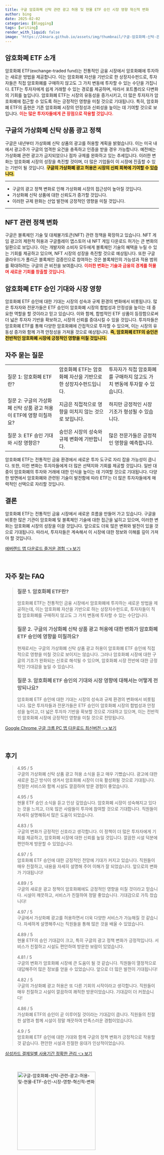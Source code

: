 ```yaml
---
title: 구글 암호화폐 신탁 관련 광고 허용 및 현물 ETF 승인 시장 영향 혁신적 변화
author: bing
date: 2025-02-02
categories: [Blogging]
tags: [writing]
render_with_liquid: false
image: 'https://24nara.github.io/assets/img/thumbnail/구글-암호화폐-신탁-관련-광고-허용-및-현물-ETF-승인-시장-영향-혁신적-변화.webp'
---
```



<h2 id='암호화폐_ETF_소개'>암호화폐 ETF 소개</h2>

<p>암호화폐 ETF(exchange-traded fund)는 전통적인 금융 시장에서 암호화폐에 투자하는 새로운 방법을 제공합니다. 이는 암호화폐 자산을 기반으로 한 상장지수펀드로, 투자자들은 직접 암호화폐를 구매하지 않고도 그 가치 변동에 투자할 수 있는 수단을 가집니다. ETF는 투자자에게 쉽게 거래할 수 있는 경로를 제공하며, 따라서 포트폴리오 다변화의 기회를 높입니다. 암호화폐 ETF는 시장의 유동성을 증가시키고, 더 많은 투자자가 암호화폐에 접근할 수 있도록 하는 긍정적인 영향을 미칠 것으로 기대됩니다. 특히, 암호화폐 ETF의 출현은 기존 암호화폐 시장의 안정성과 신뢰성을 높이는 데 기여할 것으로 보입니다. <b><span style="color: #ee2323;">이는 많은 투자자들에게 큰 장점으로 작용할 것입니다.</span></b></p>

<h2 id='구글의_가상화폐_신탁_상품'>구글의 가상화폐 신탁 상품 광고 정책</h2>

<p>구글은 내년부터 가상화폐 신탁 상품의 광고를 허용할 계획을 밝혔습니다. 이는 미국 내에서 광고주가 구글의 엄격한 요건을 충족하고 인증을 받을 경우 가능합니다. 예전에는 가상화폐 관련 광고가 금지되었으나 점차 규제를 완화하고 있는 추세입니다. 이러한 변화는 암호화폐 시장의 성장을 촉진할 것이며, 더 많은 기업들이 이 시장에 진출할 수 있는 기반이 될 것입니다. <b><span style="background-color: #ffe066;">구글의 가상화폐 광고 허용은 시장의 신뢰 회복에 기여할 수 있습니다.</span></b></p>

<hr />

<ul>
    <li>구글의 광고 정책 변화로 인해 가상화폐 시장의 접근성이 높아질 것입니다.</li>
    <li>가상화폐 신탁 상품에 대한 신뢰도가 증가할 것입니다.</li>
    <li>이러한 규제 완화는 산업 발전에 긍정적인 영향을 미칠 것입니다.</li>
</ul>

<hr />

<h2 id='NFT_관련_정책'>NFT 관련 정책 변화</h2>

<p>구글은 블록체인 기술 및 대체불가토큰(NFT) 관련 정책을 확장하고 있습니다. NFT 게임 광고의 제한적 허용과 구글플레이 앱스토어 내 NFT 게임 다운로드 허가는 큰 변화의 일환으로 보입니다. 이는 개발자와 소비자 모두에게 블록체인 기술의 혜택을 누릴 수 있는 기회를 제공하고 있으며, NFT 시장의 성장을 촉진할 것으로 예상됩니다. 또한 구글클라우드가 폴리곤 블록체인 검증인으로 참여하는 것은 블록체인의 가능성과 적용 범위를 확대하려는 구글의 큰 비전을 보여줍니다. <b><span style="color: #ee2323;">이러한 변화는 기술과 금융의 경계를 허물며 새로운 기회를 창출할 것입니다.</span></b></p>

<h2 id='ETF_승인_기대_및_영향'>암호화폐 ETF 승인 기대와 시장 영향</h2>

<p>암호화폐 ETF 승인에 대한 기대는 시장의 성숙과 규제 환경의 변화에서 비롯됩니다. 많은 투자자와 전문가들은 ETF 승인이 암호화폐 시장의 합법성과 안정성을 높이는 데 중요한 역할을 할 것이라고 믿고 있습니다. 이와 함께, 합법적인 ETF 상품이 등장함으로써 더 넓은 투자자 기반을 확보하고, 시장의 신뢰를 증대시킬 수 있을 것입니다. 투자자들은 암호화폐 ETF를 통해 다양한 암호화폐에 간접적으로 투자할 수 있으며, 이는 시장의 유동성 증가와 함께 가격 안정성을 가져올 것으로 예상됩니다. <b><span style="background-color: #ffe066;">즉, 암호화폐 ETF의 승인은 전반적인 암호화폐 시장에 긍정적인 영향을 미칠 것입니다.</span></b></p>

<h2 id='자주_묻는_질문'>자주 묻는 질문</h2>

<table>
    <tr>
        <td>질문 1: 암호화폐 ETF란?</td>
        <td>암호화폐 ETF는 암호화폐 자산을 기반으로 한 상장지수펀드입니다.</td>
        <td>투자자가 직접 암호화폐를 구매하지 않고도 가치 변동에 투자할 수 있습니다.</td>
    </tr>
    <tr>
        <td>질문 2: 구글의 가상화폐 신탁 상품 광고 허용이 ETF에 영향 미칠까요?</td>
        <td>지금은 직접적으로 영향을 미치지 않는 것으로 보입니다.</td>
        <td>하지만 긍정적인 시장 기조가 형성될 수 있습니다.</td>
    </tr>
    <tr>
        <td>질문 3: ETF 승인 기대와 시장 영향은?</td>
        <td>승인은 시장의 성숙와 규제 변화에 기반합니다.</td>
        <td>많은 전문가들은 긍정적인 영향을 예측합니다.</td>
    </tr>
</table>

<p>암호화폐 ETF는 전통적인 금융 환경에서 새로운 투자 도구로 자리 잡을 가능성이 큽니다. 또한, 이런 변화는 투자자들에게 더 많은 선택지와 기회를 제공할 것입니다. 일반 대중이 암호화폐의 투자와 거래에 대한 인식을 높이는 데 기여할 것으로 기대됩니다. 다양한 방면에서 암호화폐와 관련된 기술이 발전함에 따라 ETF는 더 많은 투자자들에게 매력적인 선택으로 자리할 것입니다.</p>

<h2 id='결론'>결론</h2>

<p>암호화폐 ETF는 전통적인 금융 시장에서 새로운 흐름을 만들어 가고 있습니다. 구글을 비롯한 많은 기관이 암호화폐 및 블록체인 기술에 대한 접근을 넓히고 있으며, 이러한 변화는 암호화폐 시장의 성장을 이끌 것입니다. 앞으로도 더욱 많은 변화와 발전이 있을 것으로 기대됩니다. 따라서, 투자자들은 계속해서 이 시장에 대한 정보와 이해를 깊이 가져야 할 것입니다.</p>


<p><a class="click-button" title="에버랜드 앱 다운로드 즐거운 경험" href="https://24nara.github.io/posts/%EC%97%90%EB%B2%84%EB%9E%9C%EB%93%9C-%EC%95%B1-%EB%8B%A4%EC%9A%B4%EB%A1%9C%EB%93%9C-%EC%A6%90%EA%B1%B0%EC%9A%B4-%EA%B2%BD%ED%97%98/" rel="dofollow">에버랜드 앱 다운로드 즐거운 경험 👈 보기</a></p><br>
<h2 id='자주_찾는_FAQ'>자주 찾는 FAQ</h2>
<div itemscope="" itemtype="https://schema.org/FAQPage"> 
<blockquote> 
<div itemscope="" itemprop="mainEntity" itemtype="https://schema.org/Question"> 
<h3 itemprop="name">질문 1. 암호화폐 ETF란?</h3> 
<div itemscope="" itemprop="acceptedAnswer" itemtype="https://schema.org/Answer"> 
<span itemprop="text"> 
<p>암호화폐 ETF는 전통적인 금융 시장에서 암호화폐에 투자하는 새로운 방법을 제공하는데, 이는 암호화폐 자산을 기반으로 하는 상장지수펀드로, 투자자들이 직접 암호화폐를 구매하지 않고도 그 가치 변동에 투자할 수 있는 수단입니다.</p> 
</span> 
</div> 
</div> 

<div itemscope="" itemprop="mainEntity" itemtype="https://schema.org/Question"> 
<h3 itemprop="name">질문 2. 구글의 가상화폐 신탁 상품 광고 허용에 대한 변화가 암호화폐 ETF 승인에 영향을 미칠까요?</h3> 
<div itemscope="" itemprop="acceptedAnswer" itemtype="https://schema.org/Answer"> 
<span itemprop="text"> 
<p>현재로서는 구글의 가상화폐 신탁 상품 광고 허용이 암호화폐 ETF 승인에 직접적으로 영향을 미칠 것으로 보이지는 않습니다. 그러나 암호화폐 시장에 대한 구글의 기조가 완화되는 신호로 해석될 수 있으며, 암호화폐 시장 전반에 대한 긍정적인 기대감을 높일 수 있습니다.</p> 
</span> 
</div> 
</div> 

<div itemscope="" itemprop="mainEntity" itemtype="https://schema.org/Question"> 
<h3 itemprop="name">질문 3. 암호화폐 ETF 승인의 기대와 시장 영향에 대해서는 어떻게 전망되나요?</h3> 
<div itemscope="" itemprop="acceptedAnswer" itemtype="https://schema.org/Answer"> 
<span itemprop="text"> 
<p>암호화폐 ETF 승인에 대한 기대는 시장의 성숙과 규제 환경의 변화에서 비롯됩니다. 많은 투자자들과 전문가들은 ETF 승인이 암호화폐 시장의 합법성과 안정성을 높이고, 더 넓은 투자자 기반을 확보할 것으로 기대하고 있으며, 이는 전반적인 암호화폐 시장에 긍정적인 영향을 미칠 것으로 전망됩니다.</p> 
</span> 
</div> 
</div> 
</blockquote> 
</div>
<p><a class="click-button" title="Google Chrome 구글 크롬 PC 앱 다운로드 최신버전" href="https://24nara.github.io/posts/Google-Chrome-%EA%B5%AC%EA%B8%80-%ED%81%AC%EB%A1%AC-PC-%EC%95%B1-%EB%8B%A4%EC%9A%B4%EB%A1%9C%EB%93%9C-%EC%B5%9C%EC%8B%A0%EB%B2%84%EC%A0%84/" rel="dofollow">Google Chrome 구글 크롬 PC 앱 다운로드 최신버전 👈 보기</a></p><br>
<h2 id='후기'>후기</h2>
<div itemscope itemtype="https://schema.org/Product">
  <blockquote>
  <div itemprop="review" itemscope itemtype="https://schema.org/Review">
      <div itemprop="reviewRating" itemscope itemtype="https://schema.org/Rating"> <span itemprop="ratingValue">4.95</span> / <span itemprop="bestRating">5</span> </div>
      <span itemprop="reviewBody">구글의 가상화폐 신탁 상품 광고 허용 소식을 듣고 매우 기뻤습니다. 광고에 대한 새로운 접근 방식이 생겨서 암호화폐 시장이 더욱 활성화될 것으로 기대됩니다. 친절한 서비스와 함께 시설도 깔끔하여 방문 경험이 좋았습니다.</span>
  </div>
  <br>
  <div itemprop="review" itemscope itemtype="https://schema.org/Review">
      <div itemprop="reviewRating" itemscope itemtype="https://schema.org/Rating"> <span itemprop="ratingValue">4.95</span> / <span itemprop="bestRating">5</span> </div>
      <span itemprop="reviewBody">현물 ETF 승인 소식을 듣고 인상 깊었습니다. 암호화폐 시장이 성숙해지고 있다는 것을 느끼고, 더욱 많은 사람들이 투자에 참여할 것으로 기대합니다. 직원들이 자세히 설명해줘서 많은 도움이 되었습니다.</span>
  </div>
  <br>
  <div itemprop="review" itemscope itemtype="https://schema.org/Review">
      <div itemprop="reviewRating" itemscope itemtype="https://schema.org/Rating"> <span itemprop="ratingValue">4.83</span> / <span itemprop="bestRating">5</span> </div>
      <span itemprop="reviewBody">구글의 변화가 긍정적인 신호라고 생각합니다. 이 정책이 더 많은 투자자에게 기회를 제공하고, 암호화폐 시장에 대한 신뢰를 높일 것입니다. 깔끔한 시설 덕분에 편안하게 방문할 수 있었습니다.</span>
  </div>
  <br>
  <div itemprop="review" itemscope itemtype="https://schema.org/Review">
      <div itemprop="reviewRating" itemscope itemtype="https://schema.org/Rating"> <span itemprop="ratingValue">4.97</span> / <span itemprop="bestRating">5</span> </div>
      <span itemprop="reviewBody">암호화폐 ETF 승인에 대한 긍정적인 전망에 기대가 커지고 있습니다. 직원들이 매우 친절하고, 내용을 자세히 설명해 주어 이해가 잘 되었습니다. 앞으로의 변화가 기대됩니다!</span>
  </div>
  <br>
  <div itemprop="review" itemscope itemtype="https://schema.org/Review">
      <div itemprop="reviewRating" itemscope itemtype="https://schema.org/Rating"> <span itemprop="ratingValue">4.89</span> / <span itemprop="bestRating">5</span> </div>
      <span itemprop="reviewBody">구글의 새로운 광고 정책이 암호화폐에도 긍정적인 영향을 미칠 것이라고 믿습니다. 시설이 깨끗하고, 서비스가 친절하여 정말 좋았습니다. 기대감으로 가득 찼습니다!</span>
  </div>
  <br>
  <div itemprop="review" itemscope itemtype="https://schema.org/Review">
      <div itemprop="reviewRating" itemscope itemtype="https://schema.org/Rating"> <span itemprop="ratingValue">4.97</span> / <span itemprop="bestRating">5</span> </div>
      <span itemprop="reviewBody">구글에서 가상화폐 광고를 허용하면서 더욱 다양한 서비스가 가능해질 것 같습니다. 자세하게 설명해주시는 직원들을 통해 많은 것을 배울 수 있었습니다.</span>
  </div>
  <br>
  <div itemprop="review" itemscope itemtype="https://schema.org/Review">
      <div itemprop="reviewRating" itemscope itemtype="https://schema.org/Rating"> <span itemprop="ratingValue">4.89</span> / <span itemprop="bestRating">5</span> </div>
      <span itemprop="reviewBody">현물 ETF의 승인 기대감이 크고, 특히 구글의 광고 정책 변화가 긍정적입니다. 서비스가 친절하고 시설도 편안하여 방문한 보람이 있었습니다.</span>
  </div>
  <br>
  <div itemprop="review" itemscope itemtype="https://schema.org/Review">
      <div itemprop="reviewRating" itemscope itemtype="https://schema.org/Rating"> <span itemprop="ratingValue">4.81</span> / <span itemprop="bestRating">5</span> </div>
      <span itemprop="reviewBody">구글의 변화가 암호화폐 시장에 큰 도움이 될 것 같습니다. 직원들이 열정적으로 대답해주어 많은 정보를 얻을 수 있었습니다. 앞으로 더 많은 발전이 기대됩니다!</span>
  </div>
  <br>
  <div itemprop="review" itemscope itemtype="https://schema.org/Review">
      <div itemprop="reviewRating" itemscope itemtype="https://schema.org/Rating"> <span itemprop="ratingValue">4.82</span> / <span itemprop="bestRating">5</span> </div>
      <span itemprop="reviewBody">구글의 가상화폐 광고 허용은 또 다른 기회의 시작이라고 생각합니다. 직원들이 매우 친절하고 시설이 깔끔하여 쾌적한 방문이었습니다. 기대감이 더 커졌습니다!</span>
  </div>
  <br>
  <div itemprop="review" itemscope itemtype="https://schema.org/Review">
      <div itemprop="reviewRating" itemscope itemtype="https://schema.org/Rating"> <span itemprop="ratingValue">4.86</span> / <span itemprop="bestRating">5</span> </div>
      <span itemprop="reviewBody">가상화폐 ETF의 승인이 곧 이루어질 것이라는 기대감이 큽니다. 직원들의 친절한 설명과 함께 시설이 정말 깨끗하여 만족스러운 경험이었습니다.</span>
  </div>
  <br>
  <div itemprop="review" itemscope itemtype="https://schema.org/Review">
      <div itemprop="reviewRating" itemscope itemtype="https://schema.org/Rating"> <span itemprop="ratingValue">4.9</span> / <span itemprop="bestRating">5</span> </div>
      <span itemprop="reviewBody">암호화폐 ETF 승인에 대한 기대와 함께 구글의 정책 변화가 긍정적으로 작용할 것 같습니다. 편안한 시설과 친절한 응대가 인상적이었습니다.</span>
  </div>
  </blockquote>
</div>
<p><a class="click-button" title="삼성카드 결제일별 사용기간 정확한 관리" href="https://24nara.github.io/posts/%EC%82%BC%EC%84%B1%EC%B9%B4%EB%93%9C-%EA%B2%B0%EC%A0%9C%EC%9D%BC%EB%B3%84-%EC%82%AC%EC%9A%A9%EA%B8%B0%EA%B0%84-%EC%A0%95%ED%99%95%ED%95%9C-%EA%B4%80%EB%A6%AC/" rel="dofollow">삼성카드 결제일별 사용기간 정확한 관리 👈 보기</a></p><br>
<figure class="image"><img src="https://24nara.github.io/assets/img/thumbnail/구글-암호화폐-신탁-관련-광고-허용-및-현물-ETF-승인-시장-영향-혁신적-변화.webp" alt="구글-암호화폐-신탁-관련-광고-허용-및-현물-ETF-승인-시장-영향-혁신적-변화" width="256" height="256"></figure>